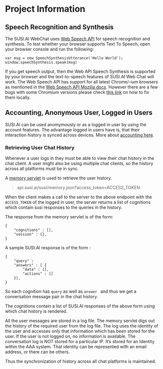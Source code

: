 # Project Information

## Speech Recognition and Synthesis

The SUSI.AI WebChat uses [Web Speech API](https://github.com/mdn/web-speech-api/) for speech recognition and synthesis. To test whether your browser supports Text To Speech, open your browser console and run the following:

```
var msg = new SpeechSynthesisUtterance('Hello World');
window.speechSynthesis.speak(msg)
```

If you get speech output, then the Web API Speech Synthesis is supported by your browser and the text-to-speech features of SUSI.AI Web Chat will work. The Web Speech API has support for all latest Chrome/-ium browsers as mentioned in the [Web Speech API Mozilla docs](https://developer.mozilla.org/en-US/docs/Web/API/Web_Speech_API). However there are a few bugs with some Chromium versions please check [this link](https://bugs.debian.org/cgi-bin/bugreport.cgi?bug=742758) on how to fix them locally.

## Accounting, Anonymous User, Logged in Users

SUSI.AI can be used anomymously or as a logged in user by using the account features. The advantage logged in users have is, that their interaction history is synced across devices. More about [accounting here](./docs/ACCOUNTING.md).

### Retrieving User Chat History

Whenever a user logs in they must be able to view their chat history in the chat client.
A user might also be using multiple chat clients, so the history across all platforms must be in sync.

A [memory servlet](https://github.com/fossasia/susi_server/blob/development/src/ai/susi/server/api/susi/UserService.java) is used to retrieve the user history.
>api.susi.ai/susi/memory.json?access_token=ACCESS_TOKEN

When the client makes a call to the server to the above endpoint  with the ```ACCESS_TOKEN``` of the logged in user,  the server returns a list of cognitions which contain susi responses to the queries in the history.

The response from the memory servlet is of the form:
```
{
	"cognitions" : [],
	"session" : {},
}
```
A sample SUSI.AI response is of the form :
```
{
	"query" :
	"answers" : [ {
		"data" : [],
		"actions" : []
	}],
}
```
So each cognition has ```query``` as well as  ```answer ``` and thus we get a conversation message pair in the chat history.

The cognitions contain a list of SUSI.AI responses of the above form using which chat history is rendered.

All the user messages are stored in a log file. The memory servlet digs out the history of the required user from the log file. The log uses the identity of the user and accesses only that information which has been stored for the user. If the user is not logged on, no information is available.
The conversation log is NOT stored for a particular IP. It’s stored for an Identity within the AAA system.
That identity can be represented with an email address, or there can be others.

Thus the synchronization of history across all chat platforms is maintained.
